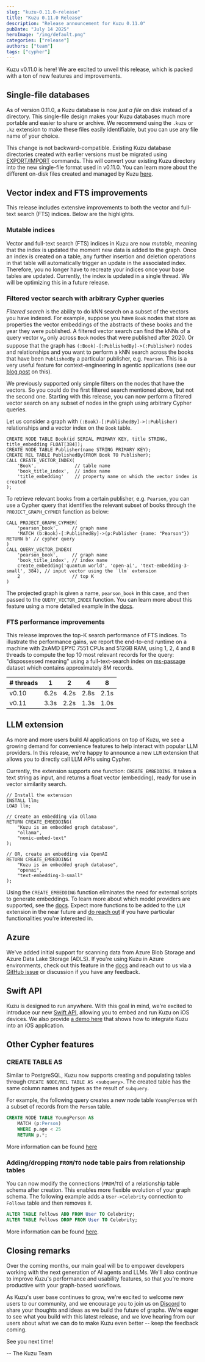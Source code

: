 ```yaml
---
slug: "kuzu-0.11.0-release"
title: "Kuzu 0.11.0 Release"
description: "Release announcement for Kuzu 0.11.0"
pubDate: "July 14 2025"
heroImage: "/img/default.png"
categories: ["release"]
authors: ["team"]
tags: ["cypher"]
---
```


Kuzu v0.11.0 is here! We are excited to unveil this release, which is packed with a ton of new
features and improvements.

## Single-file databases

As of version 0.11.0, a Kuzu database is now _just a file_ on disk instead of a directory. 
This single-file design makes your Kuzu
databases much more portable and easier to share or archive. 
We recommend using the `.kuzu` or `.kz` extension to make these files easily identifiable,
but you can use any file name of your choice.

This change is not backward-compatible. Existing Kuzu database directories created with earlier versions must be migrated using [EXPORT/IMPORT](https://docs.kuzudb.com/migrate/)
commands. This will convert your existing Kuzu directory into the new single-file format used in v0.11.0. 
You can learn more about the different on-disk files created and managed by Kuzu [here](https://docs.kuzudb.com/developer-guide/files).

## Vector index and FTS improvements

This release includes extensive improvements to both the vector and full-text search (FTS) indices. 
Below are the highlights.

### Mutable indices

Vector and full-text search (FTS) indices in Kuzu are now _mutable_, meaning that the index is updated the moment new data
is added to the graph. Once an index is created on a table, any further insertion and deletion operations
in that table will automatically trigger an update in the associated index.
Therefore, you no longer have to recreate your indices once your base tables are updated.
Currently, the index is updated in a single thread. We will be optimizing this in a future release.

### Filtered vector search with arbitrary Cypher queries

*Filtered search* is the ability to do kNN search on a subset of the 
vectors you have indexed. For example, suppose you have
`Book` nodes that store as properties the vector embeddings of 
the abstracts of these books and the year they were published. 
A filtered vector search can find the kNNs of a query vector 
$v_q$ only across `Book` nodes that were published after 2020.
Or suppose that the graph has `(:Book)-[:PublishedBy]->(:Publisher)`
nodes and relationships and you want to perform a kNN search across
the books that have been `PublishedBy` a particular publisher, e.g. `Pearson`.
This is a very useful feature for context-engineering in agentic applications 
(see our [blog post](https://blog.kuzudb.com/post/why-knowledge-graphs-are-critical-to-agent-context/) on this).

We previously supported only simple filters on the nodes that have the vectors.
So you could do the first filtered search mentioned above, but not the second one.
Starting with this release, you can now perform a filtered vector search on any subset of nodes in the graph
using arbitrary Cypher queries.

Let us consider a graph with `(:Book)-[:PublishedBy]->(:Publisher)` relationships and a vector index on the `Book` table.

```cypher
CREATE NODE TABLE Book(id SERIAL PRIMARY KEY, title STRING, title_embedding FLOAT[384]);
CREATE NODE TABLE Publisher(name STRING PRIMARY KEY);
CREATE REL TABLE PublishedBy(FROM Book TO Publisher);
CALL CREATE_VECTOR_INDEX(
    'Book',              // table name
    'book_title_index',  // index name
    'title_embedding'    // property name on which the vector index is created
);
```

To retrieve relevant books from a certain publisher, e.g. `Pearson`, you can use a Cypher
query that identifies the relevant subset of books through the `PROJECT_GRAPH_CYPHER`
function as below:

```cypher
CALL PROJECT_GRAPH_CYPHER(
    'pearson_book',     // graph name
    'MATCH (b:Book)-[:PublishedBy]->(p:Publisher {name: "Pearson"}) RETURN b' // cypher query
)
CALL QUERY_VECTOR_INDEX(
    'pearson_book',     // graph name
    'book_title_index', // index name
    create_embedding('quantum world', 'open-ai', 'text-embedding-3-small', 384), // input vector using the `llm` extension
    2                   // top K
)
```

The projected graph is given a name, `pearson_book` in this case,
and then passed to the `QUERY_VECTOR_INDEX` function.
You can learn more about this feature using a more detailed example in the [docs](https://docs.kuzudb.com/extensions/vector/#filtered-vector-search-with-arbitrary-cypher-query).

### FTS performance improvements

This release improves the top-K search performance of FTS indices. To illustrate the performance gains, we report the end-to-end runtime on a machine with 2xAMD EPYC 7551 CPUs and 512GB RAM,
using 1, 2, 4 and 8 threads to compute the top 10 most relevant records for the query: "dispossessed meaning" using a full-text-search index on [ms-passage](https://microsoft.github.io/msmarco/) dataset which contains approximately 8M records.


| # threads | 1 | 2 | 4 | 8 |
|------|------|------|------|------|
|  v0.10   |  6.2s   |  4.2s   |  2.8s   |  2.1s   |
|  v0.11   |  3.3s   |  2.2s   |  1.3s   |  1.0s   |


## LLM extension

As more and more users build AI applications on top of Kuzu, we see a growing demand for convenience
features to help interact with popular LLM providers. In this release, we're happy to announce a new
`LLM` extension that allows you to directly call LLM APIs using Cypher.

Currently, the extension supports one function: `CREATE_EMBEDDING`. It takes a text string as input,
and returns a float vector (embedding), ready for use in vector similarity search.

```cypher
// Install the extension
INSTALL llm;
LOAD llm;

// Create an embedding via Ollama
RETURN CREATE_EMBEDDING(
    "Kuzu is an embedded graph database",
    "ollama",
    "nomic-embed-text"
);

// OR, create an embedding via OpenAI
RETURN CREATE_EMBEDDING(
    "Kuzu is an embedded graph database",
    "openai",
    "text-embedding-3-small"
);
```

Using the `CREATE_EMBEDDING` function eliminates the need for external scripts to generate embeddings.
To learn more about which model providers are supported, see the [docs](https://docs.kuzudb.com/extensions/llm/).
Expect more functions to be added to the `LLM` extension in the near future
and [do reach out](https://kuzudb.com/contact) if you have particular functionalities you're interested in.

## Azure

We've added initial support for scanning data from Azure Blob Storage and Azure Data Lake Storage (ADLS).
If you're using Kuzu in Azure environments, check out this feature in the [docs](https://docs.kuzudb.com/extensions/azure/) and reach out to us via a [GitHub issue](https://github.com/kuzudb/kuzu/issues) or discussion if you have any feedback.

## Swift API

Kuzu is designed to run anywhere. With this goal in mind, we're excited to introduce
our new [Swift API](https://github.com/kuzudb/kuzu-swift), allowing you to embed and run Kuzu on iOS devices. We also provide [a demo here](https://github.com/kuzudb/kuzu-swift-demo) that shows how to integrate Kuzu into an iOS application.

## Other Cypher features

### CREATE TABLE AS

Similar to PostgreSQL, Kuzu now supports creating and populating tables through `CREATE NODE/REL TABLE AS <subquery>`. The created table has the same column names and types as the result of `subquery`. 

For example, the following query creates a new node table `YoungPerson` with a subset of records from the `Person` table. 
```sql
CREATE NODE TABLE YoungPerson AS
    MATCH (p:Person)
    WHERE p.age < 25
    RETURN p.*;
```

More information can be found [here](http://docs.kuzudb.com/cypher/data-definition/create-table/#create-node-table-as)

### Adding/dropping `FROM`/`TO` node table pairs from relationship tables

You can now modify the connections (`FROM`/`TO`) of a relationship table schema after creation. This enables more flexible evolution of your graph schema.
The following example adds a `User->Celebrity` connection to `Follows` table and then removes it.
```sql
ALTER TABLE Follows ADD FROM User TO Celebrity;
ALTER TABLE Follows DROP FROM User TO Celebrity;
```

More information can be found [here](http://docs.kuzudb.com/cypher/data-definition/alter/#add-connection-to-relationship-table).

## Closing remarks

Over the coming months, our main goal will be to empower developers working with the next generation of AI agents
and LLMs. We'll also continue to improve Kuzu's performance and usability features, so that
you're more productive with your graph-based workflows.

As Kuzu's user base continues to grow, we're excited to welcome new users to our community, and we encourage
you to join us on [Discord](https://kuzudb.com/chat) to share your thoughts and ideas as we build the future
of graphs. We're eager to see what you build with this latest release, and we love
hearing from our users about what we can do to make Kuzu even better -- keep the feedback coming.

See you next time!

-- The Kuzu Team



